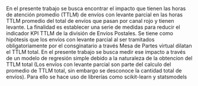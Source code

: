 En el presente trabajo se busca encontrar el impacto que tienen las horas de atención promedio (TTLM) de envíos con levante parcial en las horas TTLM promedio del total de envíos que pasan por canal rojo y tienen levante.
La finalidad es establecer una serie de medidas para reducir el indicador KPI TTLM de la división de Envíos Postales. Se tiene como hipótesis que los envíos con levante parcial al ser tramitados obligatoriamente por el consginatario a través Mesa de Partes virtual dilatan el TTLM total.
En el presente trabajo se busca medir ese impacto a través de un modelo de regresión simple debido a la naturaleza de la obtencion del TTLM total (Los envíos con levante parcial son parte del calculo del promedio de TTLM total, sin embargo se desconoce la cantidad total de envíos). Para ello se hace uso de librerías como scikit-learn y statsmodels
